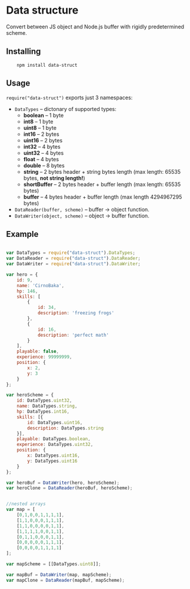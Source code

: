 # Data structure

Convert between JS object and Node.js buffer with rigidly predetermined scheme.

## Installing

```shell
    npm install data-struct
```


## Usage

`require("data-struct")` exports just 3 namespaces:

  * `DataTypes` – dictonary of supported types:
      * **boolean** – 1 byte
      * **int8** – 1 byte
      * **uint8** – 1 byte
      * **int16** – 2 bytes
      * **uint16** – 2 bytes
      * **int32** – 4 bytes
      * **uint32** – 4 bytes
      * **float** – 4 bytes
      * **double** – 8 bytes
      * **string** – 2 bytes header + string bytes length (max length: 65535 bytes, **not string length!**)
      * **shortBuffer**  – 2 bytes header  + buffer length (max length: 65535 bytes)
      * **buffer** – 4 bytes header + buffer length (max length 4294967295 bytes)
  * `DataReader(buffer, scheme)` – buffer -> object function.
  * `DataWriter(object, scheme)` – object -> buffer function.

## Example


```javascript

var DataTypes = require("data-struct").DataTypes;
var DataReader = require("data-struct").DataReader;
var DataWriter = require("data-struct").DataWriter;

var hero = {
    id: 9,
    name: 'CirnoBaka',
    hp: 146,
    skills: [
        {
            id: 34,
            description: 'freezing frogs'
        },
        {
            id: 16,
            description: 'perfect math'
        }
    ],
    playable: false,
    experience: 99999999,
    position: {
        x: 2,
        y: 3
    }
};

var heroScheme = {
    id: DataTypes.uint32,
    name: DataTypes.string,
    hp: DataTypes.int16,
    skills: [{
        id: DataTypes.uint16,
        description: DataTypes.string
    }],
    playable: DataTypes.boolean,
    experience: DataTypes.uint32,
    position: {
        x: DataTypes.uint16,
        y: DataTypes.uint16
    }
};

var heroBuf = DataWriter(hero, heroScheme);
var heroClone = DataReader(heroBuf, heroScheme);


//nested arrays
var map = [
    [0,1,0,0,1,1,1,1],
    [1,1,0,0,0,1,1,1],
    [1,1,0,0,0,0,1,1],
    [1,1,1,1,0,0,1,1],
    [0,1,1,0,0,0,1,1],
    [0,0,0,0,0,1,1,1],
    [0,0,0,0,1,1,1,1]
];

var mapScheme = [[DataTypes.uint8]];

var mapBuf = DataWriter(map, mapScheme);
var mapClone = DataReader(mapBuf, mapScheme);
```